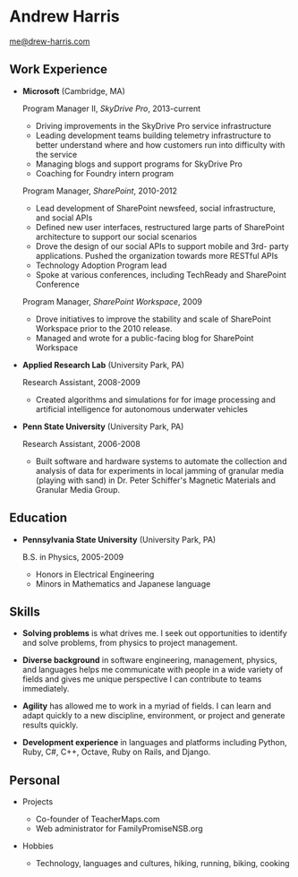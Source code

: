 Andrew Harris
===============

me@drew-harris.com

Work Experience
---------------

*	**Microsoft** (Cambridge, MA)

	Program Manager II, *SkyDrive Pro*, 2013-current
	
	-	Driving improvements in the SkyDrive Pro service infrastructure
	-	Leading development teams building telemetry infrastructure to
		better understand where and how customers run into difficulty
		with the service
	-	Managing blogs and support programs for SkyDrive Pro
	-	Coaching for Foundry intern program
	
	Program Manager, *SharePoint*, 2010-2012
	-	Lead development of SharePoint newsfeed, social infrastructure, 
		and social APIs
	-	Defined new user interfaces, restructured large
		parts of SharePoint architecture to support our social
		scenarios
	-	Drove the design of our social APIs to support mobile and 3rd-
		party applications. Pushed the organization towards more RESTful
		APIs
	-	Technology Adoption Program lead
	-	Spoke at various conferences, including TechReady and SharePoint
		Conference
		
	Program Manager, *SharePoint Workspace*, 2009
	-	Drove initiatives to improve the stability and scale of
		SharePoint Workspace prior to the 2010 release.
	-	Managed and wrote for a public-facing blog for SharePoint
		Workspace

*	**Applied Research Lab** (University Park, PA)

	Research Assistant, 2008-2009

	-	Created algorithms and simulations for for image
		processing and artificial intelligence for autonomous underwater 
		vehicles
	
*	**Penn State University** (University Park, PA)

	Research Assistant, 2006-2008

	-	Built software and hardware systems to automate the collection
		and analysis of data for experiments in local jamming of
		granular media (playing with sand) in Dr. Peter Schiffer's
		Magnetic Materials and Granular Media Group.

Education
---------

*	**Pennsylvania State University** (University Park, PA)

	B.S. in Physics, 2005-2009
	-	Honors in Electrical Engineering
	-	Minors in Mathematics and Japanese language
	
Skills
------
*	**Solving problems**
	is what drives me. I seek out opportunities to identify and solve
	problems, from physics to project management.

*	**Diverse background**
	in software engineering, management, physics, and languages helps
	me communicate with people in a wide variety of fields and gives
	me unique perspective I can contribute to teams immediately.
	
*	**Agility**
	has allowed me to work in a myriad of fields. I can learn and adapt
	quickly to a new discipline, environment, or project and generate
	results quickly.

*	**Development experience**
	in languages and platforms including 
	Python, Ruby, C#, C++, Octave, Ruby on Rails, and Django.

Personal
-------
*	Projects
	-	Co-founder of TeacherMaps.com
	-	Web administrator for FamilyPromiseNSB.org

*	Hobbies
	-	Technology, languages and cultures, hiking, running,
		biking, cooking
